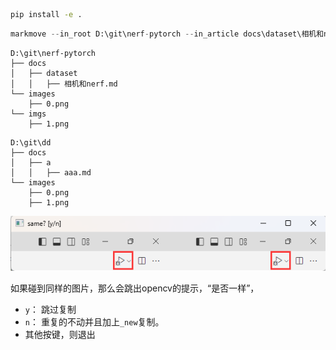
```bash
pip install -e .
```
```python
markmove --in_root D:\git\nerf-pytorch --in_article docs\dataset\相机和nerf.md --out_root D:\git\dd --out_article docs/a/aaa.md 
```
```
D:\git\nerf-pytorch
├── docs
│   ├── dataset
│   │   ├── 相机和nerf.md
└── images
    ├── 0.png
└── imgs
    ├── 1.png
```
```
D:\git\dd
├── docs
│   ├── a
│   │   ├── aaa.md
└── images
    ├── 0.png
    ├── 1.png
```


![Alt text](images/image-1.png)

如果碰到同样的图片，那么会跳出opencv的提示，“是否一样”，
- `y`： 跳过复制 
- `n`： 重复的不动并且加上`_new`复制。
- 其他按键，则退出
